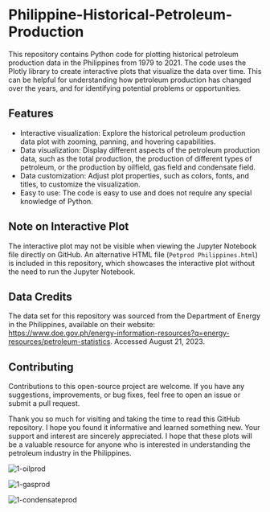 # Philippine-Historical-Petroleum-Production
This repository contains Python code for plotting historical petroleum production data in the Philippines from 1979 to 2021. The code uses the Plotly library to create interactive plots that visualize the data over time. This can be helpful for understanding how petroleum production has changed over the years, and for identifying potential problems or opportunities.

## Features
- Interactive visualization: Explore the historical petroleum production data plot with zooming, panning, and hovering capabilities.
- Data visualization: Display different aspects of the petroleum production data, such as the total production, the production of different types of petroleum, or the production by oilfield, gas field and condensate field.
- Data customization: Adjust plot properties, such as colors, fonts, and titles, to customize the visualization.
- Easy to use: The code is easy to use and does not require any special knowledge of Python.

## Note on Interactive Plot
The interactive plot may not be visible when viewing the Jupyter Notebook file directly on GitHub. An alternative HTML file (`Petprod Philippines.html`) is included in this repository, which showcases the interactive plot without the need to run the Jupyter Notebook.

## Data Credits
The data set for this repository was sourced from the Department of Energy in the Philippines, available on their website: https://www.doe.gov.ph/energy-information-resources?q=energy-resources/petroleum-statistics. Accessed August 21, 2023.

## Contributing
Contributions to this open-source project are welcome. If you have any suggestions, improvements, or bug fixes, feel free to open an issue or submit a pull request.

Thank you so much for visiting and taking the time to read this GitHub repository. I hope you found it informative and learned something new. Your support and interest are sincerely appreciated. I hope that these plots will be a valuable resource for anyone who is interested in understanding the petroleum industry in the Philippines.

![1-oilprod](https://github.com/maribickpostanes/Philippine-Historical-Petroleum-Production/assets/127098659/c693e492-004e-4a4f-a9a7-890d883531c3)

![1-gasprod](https://github.com/maribickpostanes/Philippine-Historical-Petroleum-Production/assets/127098659/a403a170-eb47-4ad6-b0fb-bb95ae4c2ce0)

![1-condensateprod](https://github.com/maribickpostanes/Philippine-Historical-Petroleum-Production/assets/127098659/09f62cab-e530-470d-b06c-4aa042991cba)

